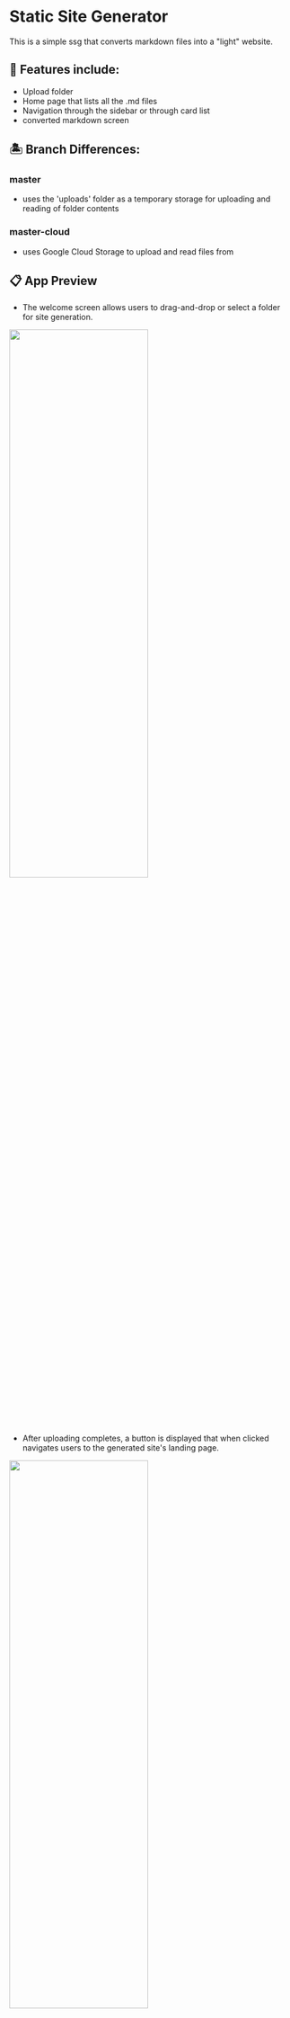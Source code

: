 # Static Site Generator
This is a simple ssg that converts markdown files into a "light" website.

## 👔 Features include:
- Upload folder
- Home page that lists all the .md files
- Navigation through the sidebar or through card list
- converted markdown screen

## 🏝 Branch Differences:
### master
- uses the 'uploads' folder as a temporary storage for uploading and reading of folder contents

### master-cloud
- uses Google Cloud Storage to upload and read files from

## 📋 App Preview
- The welcome screen allows users to drag-and-drop or select a folder for site generation. 

<img src="https://user-images.githubusercontent.com/61628746/218320171-f0d8d543-36cc-47b2-a422-289d98a9bc7e.jpeg " height="50%" width="70%"/>

- After uploading completes, a button is displayed that when clicked navigates users to the generated site's landing page. 

<img src="https://user-images.githubusercontent.com/61628746/218319438-ff828689-2e90-4233-b589-365281f856d0.jpeg" height="50%" width="70%"/>

- The landing page lists the converted files with .md extensions and offers navigation through a button or through the side menu. 

<img src="https://user-images.githubusercontent.com/61628746/218468799-3a252aed-3427-475f-ad2c-5565d24d1fd6.jpeg" height="50%" width="70%"/>

<img src="https://user-images.githubusercontent.com/61628746/218468833-da1943b0-ddbb-4968-8211-4d08958dc859.jpeg" height="50%" width="70%"/>

- Upon navigation, the converted file is displayed. 

<img src="https://user-images.githubusercontent.com/61628746/219219633-de8bebc6-36c1-4ad1-b760-757a4879823b.jpeg" height="50%" width="70%"/>

- If the uploaded folder does not contain md files, this screen is displayed

<img src="https://user-images.githubusercontent.com/61628746/218320144-2137a961-2a5b-41ec-ab8e-6294586c9cf8.jpeg"/>

## 📝References and Guides
- _Next.js tutorials_
Numerous tutorials and blogs.
I had no idea how next.js works 😅😇

- [fs docs](https://node.readthedocs.io/en/latest/api/fs/)

- [Ben Awad's tutorial on SSGs](https://youtu.be/pY0vWYLDDco) and more
- 
- [GCS docs](https://cloud.google.com/storage/docs/) and tutorials

## ▶ For the live site

Use this link to navigate: [SSG](https://localhost:3000) ~~to be live implemented~~.

## 🚀 Installation
 Follow the documentation on [Next.js](https://nextjs.org/docs) to set up environment and get started.
 
 Clone this repo:
 
```

git clone https://github.com/thisgirlElan/static-site-generator.git

```

 Import dependencies and run local server

- With yarn

```
yarn install
yarn dev

```

- With npm

```
npm install
npm run dev

```

After the commands run, open local host's port 3000 on your browser. 

```

http://localhost:3000 

```


## 👨‍💻 You're ready! 

- Tinker and develop!!🎉


